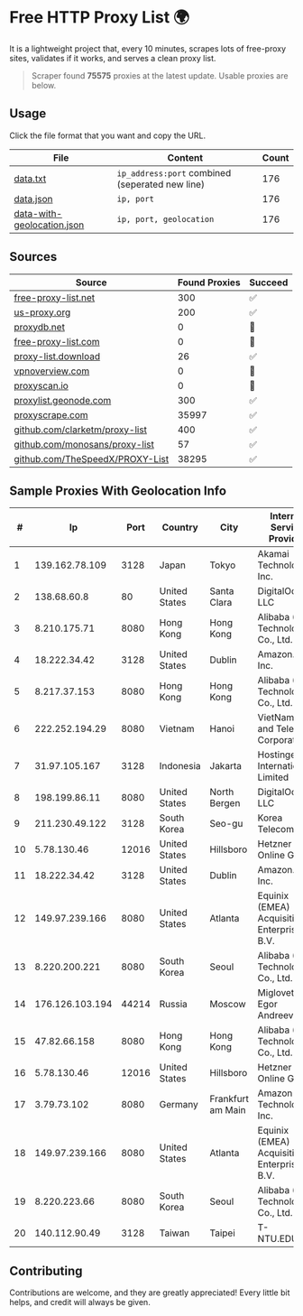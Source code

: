 
# Free HTTP Proxy List 🌍

It is a lightweight project that, every 10 minutes, scrapes lots of free-proxy sites, validates if it works, and serves a clean proxy list.


> Scraper found **75575** proxies at the latest update. Usable proxies are below.

## Usage

Click the file format that you want and copy the URL.


|File|Content|Count|
|----|-------|-----|
|[data.txt](https://raw.githubusercontent.com/themiralay/Proxy-List-World/master/data.txt)|`ip_address:port` combined (seperated new line)|176|
|[data.json](https://raw.githubusercontent.com/themiralay/Proxy-List-World/master/data.json)|`ip, port`|176|
|[data-with-geolocation.json](https://raw.githubusercontent.com/themiralay/Proxy-List-World/master/data-with-geolocation.json)|`ip, port, geolocation`|176|

## Sources

|Source|Found Proxies|Succeed|
|------|-------------|-------|
|[free-proxy-list.net](https://free-proxy-list.net)|300|✅|
|[us-proxy.org](https://www.us-proxy.org)|200|✅|
|[proxydb.net](http://proxydb.net)|0|🚫|
|[free-proxy-list.com](https://free-proxy-list.com/?page=&port=&type%5B%5D=http&type%5B%5D=https&up_time=0&search=Search)|0|🚫|
|[proxy-list.download](https://www.proxy-list.download/HTTP)|26|✅|
|[vpnoverview.com](https://vpnoverview.com/privacy/anonymous-browsing/free-proxy-servers)|0|🚫|
|[proxyscan.io](https://www.proxyscan.io)|0|🚫|
|[proxylist.geonode.com](https://proxylist.geonode.com/api/proxy-list?limit=300&page=1&sort_by=lastChecked&sort_type=desc&protocols=http,https)|300|✅|
|[proxyscrape.com](https://api.proxyscrape.com/v2/?request=displayproxies&protocol=http&timeout=10000&country=all&ssl=all&anonymity=all)|35997|✅|
|[github.com/clarketm/proxy-list](https://raw.githubusercontent.com/clarketm/proxy-list/master/proxy-list-raw.txt)|400|✅|
|[github.com/monosans/proxy-list](https://raw.githubusercontent.com/monosans/proxy-list/main/proxies/http.txt)|57|✅|
|[github.com/TheSpeedX/PROXY-List](https://raw.githubusercontent.com/TheSpeedX/PROXY-List/master/http.txt)|38295|✅|


## Sample Proxies With Geolocation Info

|#|Ip|Port|Country|City|Internet Service Provider|
|-|--|----|-------|----|-------------------------|
|1|139.162.78.109|3128|Japan|Tokyo|Akamai Technologies, Inc.|
|2|138.68.60.8|80|United States|Santa Clara|DigitalOcean, LLC|
|3|8.210.175.71|8080|Hong Kong|Hong Kong|Alibaba (US) Technology Co., Ltd.|
|4|18.222.34.42|3128|United States|Dublin|Amazon.com, Inc.|
|5|8.217.37.153|8080|Hong Kong|Hong Kong|Alibaba (US) Technology Co., Ltd.|
|6|222.252.194.29|8080|Vietnam|Hanoi|VietNam Post and Telecom Corporation|
|7|31.97.105.167|3128|Indonesia|Jakarta|Hostinger International Limited|
|8|198.199.86.11|8080|United States|North Bergen|DigitalOcean, LLC|
|9|211.230.49.122|3128|South Korea|Seo-gu|Korea Telecom|
|10|5.78.130.46|12016|United States|Hillsboro|Hetzner Online GmbH|
|11|18.222.34.42|3128|United States|Dublin|Amazon.com, Inc.|
|12|149.97.239.166|8080|United States|Atlanta|Equinix (EMEA) Acquisition Enterprises B.V.|
|13|8.220.200.221|8080|South Korea|Seoul|Alibaba (US) Technology Co., Ltd.|
|14|176.126.103.194|44214|Russia|Moscow|Miglovets Egor Andreevich|
|15|47.82.66.158|8080|Hong Kong|Hong Kong|Alibaba (US) Technology Co., Ltd.|
|16|5.78.130.46|12016|United States|Hillsboro|Hetzner Online GmbH|
|17|3.79.73.102|8080|Germany|Frankfurt am Main|Amazon Technologies Inc.|
|18|149.97.239.166|8080|United States|Atlanta|Equinix (EMEA) Acquisition Enterprises B.V.|
|19|8.220.223.66|8080|South Korea|Seoul|Alibaba (US) Technology Co., Ltd.|
|20|140.112.90.49|3128|Taiwan|Taipei|T-NTU.EDU.TW|



## Contributing

Contributions are welcome, and they are greatly appreciated! Every
little bit helps, and credit will always be given.

